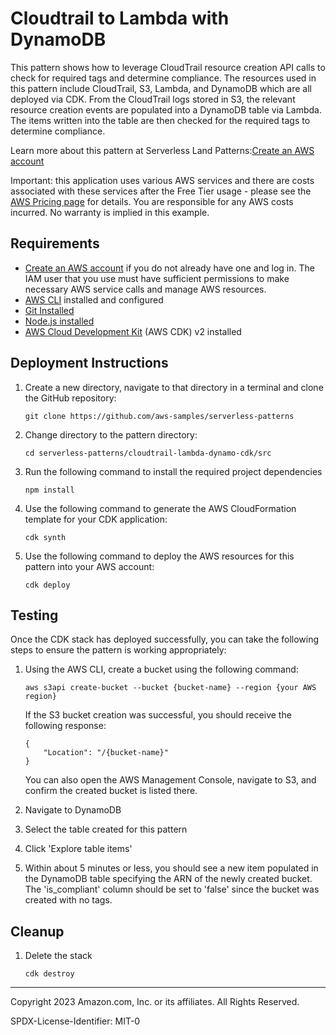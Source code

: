 # Cloudtrail to Lambda with DynamoDB

This pattern shows how to leverage CloudTrail resource creation API calls to check for required tags and determine compliance. The resources used in this pattern include CloudTrail, S3, Lambda, and DynamoDB which are all deployed via CDK. From the CloudTrail logs stored in S3, the relevant resource creation events are populated into a DynamoDB table via Lambda. The items written into the table are then checked for the required tags to determine compliance. 

Learn more about this pattern at Serverless Land Patterns:[Create an AWS account](https://serverlessland.com/patterns/cloudtrail-lambda-dynamodb-cdk)

Important: this application uses various AWS services and there are costs associated with these services after the Free Tier usage - please see the [AWS Pricing page](https://aws.amazon.com/pricing/) for details. You are responsible for any AWS costs incurred. No warranty is implied in this example.

## Requirements

* [Create an AWS account](https://portal.aws.amazon.com/gp/aws/developer/registration/index.html) if you do not already have one and log in. The IAM user that you use must have sufficient permissions to make necessary AWS service calls and manage AWS resources.
* [AWS CLI](https://docs.aws.amazon.com/cli/latest/userguide/install-cliv2.html) installed and configured
* [Git Installed](https://git-scm.com/book/en/v2/Getting-Started-Installing-Git)
* [Node.js installed](https://nodejs.org/en/download)
* [AWS Cloud Development Kit](https://docs.aws.amazon.com/cdk/v2/guide/getting_started.html) (AWS CDK) v2 installed

## Deployment Instructions

1. Create a new directory, navigate to that directory in a terminal and clone the GitHub repository:
    ``` 
    git clone https://github.com/aws-samples/serverless-patterns
    ```
1. Change directory to the pattern directory:
    ```
    cd serverless-patterns/cloudtrail-lambda-dynamo-cdk/src
    ```
1. Run the following command to install the required project dependencies
    ```
    npm install
    ```
1. Use the following command to generate the AWS CloudFormation template for your CDK application:
    ```
    cdk synth
    ```
1. Use the following command to deploy the AWS resources for this pattern into your AWS account:
    ```
    cdk deploy
    ```
## Testing

Once the CDK stack has deployed successfully, you can take the following steps to ensure the pattern is working appropriately:
1. Using the AWS CLI, create a bucket using the following command:
    ```
    aws s3api create-bucket --bucket {bucket-name} --region {your AWS region}
    ```
    If the S3 bucket creation was successful, you should receive the following response:
    ```
    {
        "Location": "/{bucket-name}"
    }
    ```
    You can also open the AWS Management Console, navigate to S3, and confirm the created bucket is listed there.

1. Navigate to DynamoDB

1. Select the table created for this pattern

1. Click 'Explore table items'

1. Within about 5 minutes or less, you should see a new item populated in the DynamoDB table specifying the ARN of the newly created bucket. The 'is_compliant' column should be set to 'false' since the bucket was created with no tags. 

## Cleanup
 
1. Delete the stack
    ```
    cdk destroy
    ```
----
Copyright 2023 Amazon.com, Inc. or its affiliates. All Rights Reserved.

SPDX-License-Identifier: MIT-0

